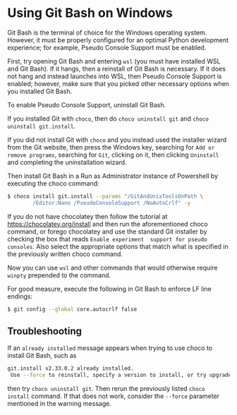 # Using Git Bash on Windows

Git Bash is the terminal of choice for the Windows operating
system. However, it must be properly configured for an optimal
Python development experience; for example, Pseudo Console Support
must be enabled.

First, try opening Git Bash and entering `wsl` (you must
have installed WSL and Git Bash). If it hangs, then a reinstall of
Git Bash is necessary. If it does not hang and instead launches into
WSL, then Pseudo Console Support is enabled; however, make sure that
you picked other necessary options when you installed Git Bash.

To enable Pseudo Console Support, uninstall Git Bash.

If you installed Git with `choco`, then do `choco uninstall git`
and `choco uninstall git.install`.

If you did not install Git with `choco` and you instead used
the installer wizard from the Git website, then
press the Windows key, searching for `Add or remove
programs`, searching for `Git`, clicking on it, then
clicking `Uninstall` and completing the uninstallation wizard.

Then install Git Bash in a Run as Administrator instance of Powershell by 
executing the choco command:

```bash
$ choco install git.install --params "/GitAndUnixToolsOnPath \
        /Editor:Nano /PseudoConsoleSupport /NoAutoCrlf" -y
```

If you do not have chocolatey then follow the tutorial at
<https://chocolatey.org/install> and then run the aforementioned
choco command, or forego chocolatey and use the standard Git
installer by checking the box that reads `Enable experiment 
support for pseudo consoles`. Also select the appropriate
options that match what is specified in the previously written
choco command.

Now you can use `wsl` and other commands that would otherwise
require `winpty` prepended to the command.

For good measure, execute the following in Git Bash to enforce
LF line endings:

```bash
$ git config --global core.autocrlf false
```

## Troubleshooting

If an `already installed` message appears when trying to use choco to
install Git Bash, such as

```bash
git.install v2.33.0.2 already installed.
 Use --force to reinstall, specify a version to install, or try upgrade.
```

then try `choco uninstall git`. Then rerun the previously
listed `choco install` command.
If that does not work, consider the `--force` parameter
mentioned in the warning message.
